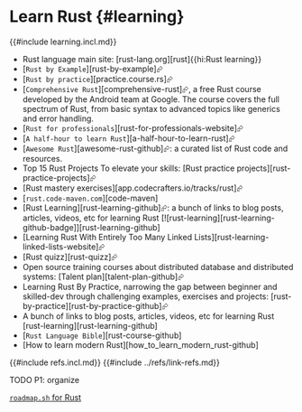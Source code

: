 # Learn Rust {#learning}

{{#include learning.incl.md}}

- Rust language main site: [rust-lang.org][rust]{{hi:Rust learning}}
- [`Rust by Example`][rust-by-example]⮳
- [`Rust by practice`][practice.course.rs]⮳
- [`Comprehensive Rust`][comprehensive-rust]⮳, a free Rust course developed by the Android team at Google. The course covers the full spectrum of Rust, from basic syntax to advanced topics like generics and error handling.
- [`Rust for professionals`][rust-for-professionals-website]⮳
- [`A half-hour to learn Rust`][a-half-hour-to-learn-rust]⮳
- [`Awesome Rust`][awesome-rust-github]⮳: a curated list of Rust code and resources.
- Top 15 Rust Projects To elevate your skills: [Rust practice projects][rust-practice-projects]⮳
- [Rust mastery exercises][app.codecrafters.io/tracks/rust]⮳
- [`rust.code-maven.com`][code-maven]
- [Rust Learning][rust-learning-github]⮳: a bunch of links to blog posts, articles, videos, etc for learning Rust [![rust-learning][rust-learning-github-badge]][rust-learning-github]
- [Learning Rust With Entirely Too Many Linked Lists][rust-learning-linked-lists-website]⮳
- [Rust quizz][rust-quizz]⮳
- Open source training courses about distributed database and distributed systems: [Talent plan][talent-plan-github]⮳
- Learning Rust By Practice, narrowing the gap between beginner and skilled-dev through challenging examples, exercises and projects: [rust-by-practice][rust-by-practice-github]⮳
- A bunch of links to blog posts, articles, videos, etc for learning Rust [rust-learning][rust-learning-github]
- [`Rust Language Bible`][rust-course-github]
- [How to learn modern Rust][how_to_learn_modern_rust-github]

{{#include refs.incl.md}}
{{#include ../refs/link-refs.md}}

<div class="hidden">
TODO P1: organize

[`roadmap.sh` for Rust](https://roadmap.sh/rust)
</div>
